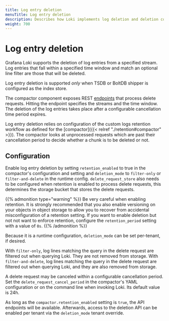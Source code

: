 ```yaml
---
title: Log entry deletion
menuTitle: Log entry deletion
description: Describes how Loki implements log deletion and deletion configuration options.
weight: 700
---
```

# Log entry deletion

Grafana Loki supports the deletion of log entries from a specified stream.
Log entries that fall within a specified time window and match an optional line filter are those that will be deleted.

Log entry deletion is supported _only_ when TSDB or BoltDB shipper is configured as the index store.

The compactor component exposes REST [endpoints](https://grafana.com/docs/loki/latest/reference/loki-http-api#compactor) that process delete requests.
Hitting the endpoint specifies the streams and the time window.
The deletion of the log entries takes place after a configurable cancellation time period expires.

Log entry deletion relies on configuration of the custom logs retention workflow as defined for the [compactor]({{< relref "./retention#compactor" >}}). The compactor looks at unprocessed requests which are past their cancellation period to decide whether a chunk is to be deleted or not.

## Configuration

Enable log entry deletion by setting `retention_enabled` to true in the compactor's configuration and setting and `deletion_mode` to `filter-only` or `filter-and-delete` in the runtime config.
`delete_request_store` also needs to be configured when retention is enabled to process delete requests, this determines the storage bucket that stores the delete requests.

{{% admonition type="warning" %}}
Be very careful when enabling retention. It is strongly recommended that you also enable versioning on your objects in object storage to allow you to recover from accidental misconfiguration of a retention setting. If you want to enable deletion but not not want to enforce retention, configure the `retention_period` setting with a value of `0s`.
{{% /admonition %}}

Because it is a runtime configuration, `deletion_mode` can be set per-tenant, if desired.

With `filter-only`, log lines matching the query in the delete request are filtered out when querying Loki. They are not removed from storage.
With `filter-and-delete`, log lines matching the query in the delete request are filtered out when querying Loki, and they are also removed from storage.

A delete request may be canceled within a configurable cancellation period. Set the `delete_request_cancel_period` in the compactor's YAML configuration or on the command line when invoking Loki. Its default value is 24h.

As long as the `compactor.retention_enabled` setting is `true`, the API endpoints will be available. Afterwards, access to the deletion API can be enabled per tenant via the `deletion_mode` tenant override.
